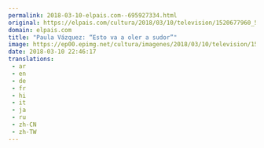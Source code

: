 ```yaml
---
permalink: 2018-03-10-elpais.com--695927334.html
original: https://elpais.com/cultura/2018/03/10/television/1520677960_529504.html#?ref=rss&format=simple&link=link
domain: elpais.com
title: "Paula Vázquez: “Esto va a oler a sudor”"
image: https://ep00.epimg.net/cultura/imagenes/2018/03/10/television/1520677960_529504_1520681445_rrss_normal.jpg
date: 2018-03-10 22:46:17
translations: 
 - ar
 - en
 - de
 - fr
 - hi
 - it
 - ja
 - ru
 - zh-CN
 - zh-TW
---
```


